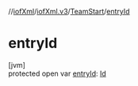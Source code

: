 //[iofXml](../../../index.md)/[iofXml.v3](../index.md)/[TeamStart](index.md)/[entryId](entry-id.md)

# entryId

[jvm]\
protected open var [entryId](entry-id.md): [Id](../-id/index.md)
